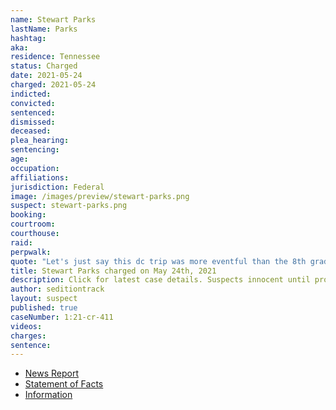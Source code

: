 ```yaml
---
name: Stewart Parks
lastName: Parks
hashtag:
aka:
residence: Tennessee
status: Charged
date: 2021-05-24
charged: 2021-05-24
indicted:
convicted: 
sentenced:
dismissed: 
deceased:
plea_hearing:
sentencing:
age:
occupation:
affiliations:
jurisdiction: Federal
image: /images/preview/stewart-parks.png
suspect: stewart-parks.png
booking:
courtroom:
courthouse:
raid:
perpwalk:
quote: "Let's just say this dc trip was more eventful than the 8th grade trip"
title: Stewart Parks charged on May 24th, 2021
description: Click for latest case details. Suspects innocent until proven guilty.
author: seditiontrack
layout: suspect
published: true
caseNumber: 1:21-cr-411
videos:
charges:
sentence:
---
```

- [News Report](https://www.wsmv.com/news/two-middle-tennessee-residents-arrested-for-role-in-us-capitol-riot/article_8f4af518-c4c0-11eb-be8e-af86539b82fc.html)
- [Statement of Facts](https://www.justice.gov/usao-dc/case-multi-defendant/file/1401226/download)
- [Information](https://www.justice.gov/usao-dc/case-multi-defendant/file/1413521/download)
